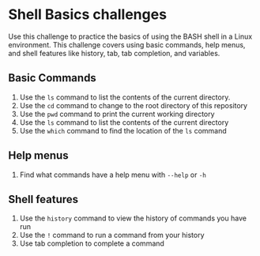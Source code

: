 # Shell Basics challenges
Use this challenge to practice the basics of using the BASH shell in a Linux environment. This challenge covers using basic commands, help menus, and shell features like history, tab, tab completion, and variables.

## Basic Commands
1. Use the `ls` command to list the contents of the current directory.
2. Use the `cd` command to change to the root directory of this repository
3. Use the `pwd` command to print the current working directory
4. Use the `ls` command to list the contents of the current directory
5. Use the `which` command to find the location of the `ls` command

## Help menus
1. Find what commands have a help menu with `--help` or `-h`

## Shell features
1. Use the `history` command to view the history of commands you have run
2. Use the `!` command to run a command from your history
3. Use tab completion to complete a command